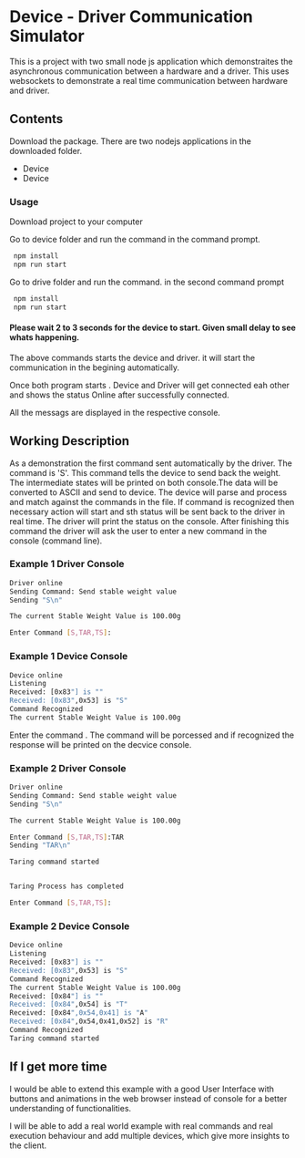 # Device - Driver  Communication Simulator
This is a project with two small node js application which demonstraites the asynchronous communication between a hardware and a driver. This uses websockets to demonstrate a real time communication between hardware and driver.

## Contents

Download the package. There are two nodejs applications in the downloaded folder.
- Device 
- Device 

### Usage

Download project to your computer

Go to device folder and run the command in the command prompt.

```bash
 npm install
 npm run start
```


Go to drive folder and run the command. in the second command prompt

```bash
 npm install
 npm run start
```

#### Please wait 2 to 3 seconds for the device to start. Given small delay to see whats happening.


The above commands starts the device and driver. it will start the communication in the begining automatically. 

Once both program starts . Device and Driver will get connected eah other and shows the status Online after successfully connected.

All the messags are displayed in the respective console.

## Working Description

As a demonstration the first command sent automatically by the driver. 
The command is 'S'. This command tells the device to send back the weight.
The intermediate states will be printed on both console.The data will be converted to ASCII and send to device. The device will parse and process and match against the commands in the file. If command is recognized then necessary action will start and sth status will be sent back to the driver in real time. 
The driver will print the status on the console.
After finishing this command the driver will ask the user to enter a new command in the console (command line).

### Example 1 Driver Console

```bash
Driver online
Sending Command: Send stable weight value
Sending "S\n"

The current Stable Weight Value is 100.00g

Enter Command [S,TAR,TS]:
```
### Example 1 Device Console

```bash
Device online
Listening
Received: [0x83"] is ""
Received: [0x83",0x53] is "S"
Command Recognized
The current Stable Weight Value is 100.00g

```
Enter the command . The command will be porcessed and if recognized the response will be printed on the decvice console.

### Example 2  Driver Console

```bash
Driver online
Sending Command: Send stable weight value
Sending "S\n"

The current Stable Weight Value is 100.00g

Enter Command [S,TAR,TS]:TAR
Sending "TAR\n"

Taring command started


Taring Process has completed

Enter Command [S,TAR,TS]:
```
### Example 2 Device Console

```bash
Device online
Listening
Received: [0x83"] is ""
Received: [0x83",0x53] is "S"
Command Recognized
The current Stable Weight Value is 100.00g
Received: [0x84"] is ""
Received: [0x84",0x54] is "T"
Received: [0x84",0x54,0x41] is "A"
Received: [0x84",0x54,0x41,0x52] is "R"
Command Recognized
Taring command started

```

## If I get more time


I would be able to extend this example with a good User Interface with buttons and animations in the web browser instead of console for a better understanding of functionalities.

I will be able to add a real world example with real commands and real execution behaviour and add multiple devices, which give more insights to the client. 




